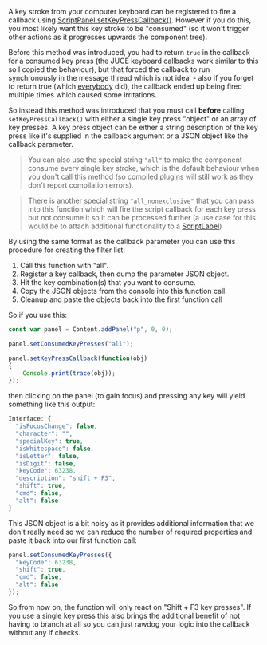 A key stroke from your computer keyboard can be registered to fire a callback using [ScriptPanel.setKeyPressCallback()](/scripting/scripting-api/scriptpanel#setkeypresscallback). However if you do this, you most likely want this key stroke to be "consumed" (so it won't trigger other actions as it progresses upwards the component tree).

Before this method was introduced, you had to return `true` in the callback for a consumed key press (the JUCE keyboard callbacks work similar to this so I copied the behaviour), but that forced the callback to run synchronously in the message thread which is not ideal - also if you forget to return true (which [everybody](https://github.com/christophhart/HISE/issues/511) did), the callback ended up being fired multiple times which caused some irritations.

So instead this method was introduced that you must call **before**  calling `setKeyPressCallback()` with either a single key press "object" or an array of key presses. A key press object can be either a string description of the key press like it's supplied in the callback argument or a JSON object like the callback parameter. 

> You can also use the special string `"all"` to make the component consume every single key stroke, which is the default behaviour when you don't call this method (so compiled plugins will still work as they don't report compilation errors). 

> There is another special string `"all_nonexclusive"` that you can pass into this function which will fire the script callback for each key press but not consume it so it can be processed further (a use case for this would be to attach additional functionality to a [ScriptLabel](/scripting/scripting-api/scriptlabel))

By using the same format as the callback parameter you can use this procedure for creating the filter list:

1. Call this function with "all".
2. Register a key callback, then dump the parameter JSON object.
3. Hit the key combination(s) that you want to consume.
4. Copy the JSON objects from the console into this function call.
5. Cleanup and paste the objects back into the first function call

So if you use this:

```javascript
const var panel = Content.addPanel("p", 0, 0);

panel.setConsumedKeyPresses("all");

panel.setKeyPressCallback(function(obj)
{
	Console.print(trace(obj));
});
```

then clicking on the panel (to gain focus) and pressing any key will yield something like this output:

```javascript
Interface: {
  "isFocusChange": false,
  "character": "",
  "specialKey": true,
  "isWhitespace": false,
  "isLetter": false,
  "isDigit": false,
  "keyCode": 63238,
  "description": "shift + F3",
  "shift": true,
  "cmd": false,
  "alt": false
}
```

This JSON object is a bit noisy as it provides additional information that we don't really need so we can reduce the number of required properties and paste it back into our first function call:

```javascript
panel.setConsumedKeyPresses({
  "keyCode": 63238,
  "shift": true,
  "cmd": false,
  "alt": false
});
```

So from now on, the function will only react on "Shift + F3 key presses". If you use a single key press this also brings the additional benefit of not having to branch at all so you can just rawdog your logic into the callback without any if checks.

